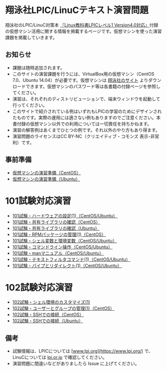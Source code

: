 # 翔泳社LPIC/LinuCテキスト演習問題
翔泳社のLPIC/LinuC対策本 [『Linux教科書LPICレベル1 Version4.0対応』](http://www.seshop.com/product/detail/14703/)付録の仮想マシン活用に関する情報を掲載するページです。仮想マシンを使った演習課題を掲載していきます。

## お知らせ
* 課題は随時追加されます。
* このサイトの演習課題を行うには、VirtualBox用の仮想マシン（CentOS 7.0、Ubuntu 14.04）が必要です。仮想マシンは [翔泳社のサイト](http://www.shoeisha.co.jp/book/download/9784798141916/detail) よりダウンロードできます。仮想マシンのパスワード等は各書籍の付録ページを参照してください。
* 演習は、それぞれのディストリビューションで、端末ウィンドウを起動して行ってください。
* このサイトで紹介されている例はいずれもLPICの学習のためにデザインされたものです。実際の運用には適さない例もありますのでご注意ください。本書付録の仮想マシン以外での利用については一切責任を持ちかねます。
* 演習の解答例はあくまでひとつの例です。それ以外のやり方もあり得ます。
* 演習問題のライセンスはCC BY-NC（クリエイティブ・コモンズ 表示-非営利）です。

## 事前準備
* [仮想マシンの演習準備（CentOS）](https://lpic.jp/lpicvm/101centos_pre.html)
* [仮想マシンの演習準備（Ubuntu）](https://lpic.jp/lpicvm/101ubuntu_pre.html)

# 101試験対応演習
* [101試験・ハードウェアの設定(1)（CentOS/Ubuntu）](v4_101/101-1-01.md)
* [101試験・共有ライブラリの確認（CentOS）](v4_101/102-3-01.md)
* [101試験・共有ライブラリの確認（Ubuntu）](v4_101/102-3-01u.md)
* [101試験・RPMパッケージの管理(1)（CentOS）](v4_101/102-5-01.md)
* [101試験・シェル変数と環境変数（CentOS/Ubuntu）](v4_101/103-1-01.md)
* [101試験・コマンドライン操作（CentOS/Ubuntu）](v4_101/103-1-02.md)
* [101試験・manマニュアル（CentOS/Ubuntu）](v4_101/103-1-03.md)
* [101試験・テキストフィルタコマンド(1)（CentOS/Ubuntu）](v4_101/103-2-01.md)
* [101試験・パイプとリダイレクト(1)（CentOS/Ubuntu）](v4_101/103-4-01.md)

# 102試験対応演習
* [102試験・シェル環境のカスタマイズ(1)](v4_102/105-1-01.md)
* [102試験・ユーザーとグループの管理(1)（CentOS）](v4_102/107-1-01.md)
* [102試験・SSHでの接続（CentOS）](v4_102/110-3-01.md)
* [102試験・SSHでの接続（Ubuntu）](v4_102/110-3-01u.md)


## 備考
* 試験情報は、LPICについては [www.lpi.org](https://www.lpi.org/) で、LinuCについては [lpi.or.jp](https://lpi.or.jp/) で確認してください。
* 演習問題に間違いなどがありましたら Issue に上げてください。
